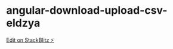 # angular-download-upload-csv-eldzya

[Edit on StackBlitz ⚡️](https://stackblitz.com/edit/angular-download-upload-csv-eldzya)